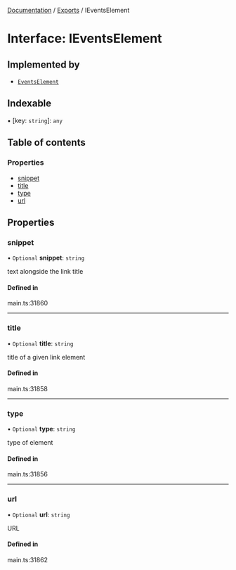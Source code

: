 [Documentation](../README.md) / [Exports](../modules.md) / IEventsElement

# Interface: IEventsElement

## Implemented by

- [`EventsElement`](../classes/EventsElement.md)

## Indexable

▪ [key: `string`]: `any`

## Table of contents

### Properties

- [snippet](IEventsElement.md#snippet)
- [title](IEventsElement.md#title)
- [type](IEventsElement.md#type)
- [url](IEventsElement.md#url)

## Properties

### snippet

• `Optional` **snippet**: `string`

text alongside the link title

#### Defined in

main.ts:31860

___

### title

• `Optional` **title**: `string`

title of a given link element

#### Defined in

main.ts:31858

___

### type

• `Optional` **type**: `string`

type of element

#### Defined in

main.ts:31856

___

### url

• `Optional` **url**: `string`

URL

#### Defined in

main.ts:31862
